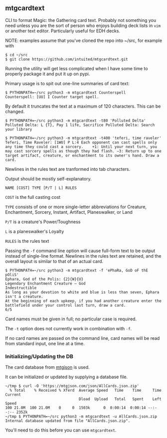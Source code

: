 ## mtgcardtext ##

CLI to format Magic: the Gathering card text.  Probably not something you need unless you are the sort of person who enjoys building deck lists in `vim` or another text editor.  Particularly useful for EDH decks.

NOTE: examples assume that you've cloned the repo into ~/src, for example with

    $ cd ~/src
    $ git clone https://github.com/intuited/mtgcardtext.git

Running the utility will get less complicated when I have some time to properly package it and put it up on pypi.

Primary usage is to spit out one-line summaries of card text:

    $ PYTHONPATH=~/src python3 -m mtgcardtext Counterspell
    Counterspell: [UU] I Counter target spell.

By default it truncates the text at a maximum of 120 characters.  This can be changed.

    $ PYTHONPATH=~/src python3 -m mtgcardtext -t80 'Polluted Delta'
    Polluted Delta: L {T}, Pay 1 life, Sacrifice Polluted Delta: Search your library

    $ PYTHONPATH=~/src python3 -m mtgcardtext -t400 'teferi, time raveler'
    Teferi, Time Raveler: [1WU] P L:4 Each opponent can cast spells only any time they could cast a sorcery.	+1: Until your next turn, you may cast sorcery spells as though they had flash.	−3: Return up to one target artifact, creature, or enchantment to its owner's hand.	Draw a card.

Newlines in the rules text are tranformed into tab characters.

Output should be mostly self-explanatory.

    NAME [COST] TYPE [P/T | L] RULES

`COST` is the full casting cost

`TYPE` consists of one or more single-letter abbreviations for Creature, Enchantment, Sorcery, Instant, Artifact, Planeswalker, or Land

`P/T` is a creature's Power/Toughness

`L` is a planeswalker's Loyalty

`RULES` is the rules text

Passing the `-f` command line option will cause full-form text to be output instead of single-line format.  Newlines in the rules text are retained, and the overall layout is similar to that of an actual card.

    $ PYTHONPATH=~/src python3 -m mtgcardtext -f 'ePhaRa, GoD oF thE pOliS'
    Ephara, God of the Polis: {2}{W}{U}
    Legendary Enchantment Creature — God
    Indestructible
    As long as your devotion to white and blue is less than seven, Ephara isn't a creature.
    At the beginning of each upkeep, if you had another creature enter the battlefield under your control last turn, draw a card.
    6/5

Card names must be given in full; no particular case is required.

The `-t` option does not currently work in combination with `-f`.

If no card names are passed on the command line, card names will be read from standard input, one line at a time.

### Initializing/Updating the DB ###

The card database from [mtgjson](https://mtgjson.com/#our-mission) is used.

It can be initialized or updated by supplying a database file.

    ~/tmp $ curl -O 'https://mtgjson.com/json/AllCards.json.zip'
      % Total    % Received % Xferd  Average Speed   Time    Time     Time  Current
                                     Dload  Upload   Total   Spent    Left  Speed
    100 21.0M  100 21.0M    0     0  1503k      0  0:00:14  0:00:14 --:--:-- 2352k
    ~/tmp $ PYTHONPATH=~/src python3 -m mtgcardtext -u AllCards.json.zip
    Internal database updated from file "AllCards.json.zip".

You'll need to do this before you can use `mtgcardtext`.
